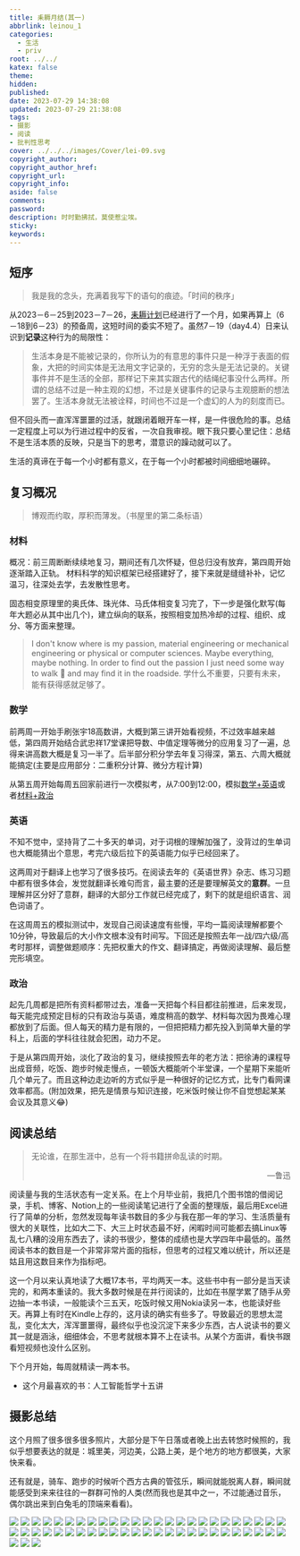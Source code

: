 ```yaml
---
title: 耒耨月结(其一)
abbrlink: leinou_1
categories:
  - 生活
  - priv
root: ../../
katex: false
theme:
hidden:
published:
date: 2023-07-29 14:38:08
updated: 2023-07-29 21:38:08
tags:
- 摄影
- 阅读
- 批判性思考
cover: ../../../images/Cover/lei-09.svg
copyright_author:
copyright_author_href:
copyright_url:
copyright_info:
aside: false
comments:
password:
description: 时时勤拂拭，莫使惹尘埃。
sticky:
keywords:
---
```


## 短序 
> 我是我的念头，充满着我写下的语句的痕迹。「时间的秩序」 


从2023－6－25到2023－7－26，[耒耨计划](/site)已经进行了一个月，如果再算上（6－18到6－23）的预备周，这短时间的委实不短了。虽然7－19（day4.4）日来认识到**记录**这种行为的局限性： 
> 生活本身是不能被记录的，你所认为的有意思的事件只是一种浮于表面的假象，大把的时间实体是无法用文字记录的，无穷的念头是无法记录的。关键事件并不是生活的全部，那样记下来其实跟古代的结绳纪事没什么两样。所谓的总结不过是一种主观的幻想，不过是关键事件的记录与主观臆断的想法罢了。生活本身就无法被诠释，时间也不过是一个虚幻的人为的刻度而已。 

但不回头而一直浑浑噩噩的过活，就跟闭着眼开车一样，是一件很危险的事。总结一定程度上可以为行进过程中的反省，一次自我审视。眼下我只要心里记住：总结不是生活本质的反映，只是当下的思考，潜意识的躁动就可以了。 

生活的真谛在于每一个小时都有意义，在于每一个小时都被时间细细地碾碎。

## 复习概况
> 博观而约取，厚积而薄发。（书屋里的第二条标语） 
### 材料 
概况：前三周断断续续地复习，期间还有几次怀疑，但总归没有放弃，第四周开始逐渐踏入正轨。 材料科学的知识框架已经搭建好了，接下来就是缝缝补补，记忆温习，往深处去学，去发散性思考。

固态相变原理里的奥氏体、珠光体、马氏体相变复习完了，下一步是强化默写(每年大题必从其中出几个)，建立纵向的联系，按照相变加热冷却的过程、组织、成分、等方面来整理。

> I don't know where is my passion, material engineering or mechanical engineering or physical or computer sciences. Maybe everything, maybe nothing. In order to find out the passion I just need some way to walk 🚶 and may find it in the roadside. 学什么不重要，只要有未来，能有获得感就足够了。

### 数学 
前两周一开始手刷张宇18高数讲，大概到第三讲开始看视频，不过效率越来越低，第四周开始结合武忠祥17堂课把导数、中值定理等微分的应用复习了一遍，总得来讲高数大概是复习一半了。后半部分积分学去年复习得深，第五、六周大概就能搞定(主要是应用部分：二重积分计算、微分方程计算)

从第五周开始每周五回家前进行一次模拟考，从7:00到12:00，模拟<u>数学+英语</u>或者<u>材料+政治</u>
### 英语 
不知不觉中，坚持背了二十多天的单词，对于词根的理解加强了，没背过的生单词也大概能猜出个意思，考完六级后拉下的英语能力似乎已经回来了。

这两周对于翻译上也学习了很多技巧。在阅读去年的《英语世界》杂志、练习习题中都有很多体会，发觉就翻译长难句而言，最主要的还是要理解英文的**意群**。一旦理解并区分好了意群，翻译的大部分工作就已经完成了，剩下的就是组织语言、润色词语了。

在这周周五的模拟测试中，发现自己阅读速度有些慢，平均一篇阅读理解都要个10分钟，导致最后的大小作文根本没有时间写。下回还是按照去年一战/四六级/高考时那样，调整做题顺序：先把权重大的作文、翻译搞定，再做阅读理解、最后整完形填空。


### 政治 
起先几周都是把所有资料都带过去，准备一天把每个科目都往前推进，后来发现，每天能完成预定目标的只有政治与英语，难度稍高的数学、材料每次因为畏难心理都放到了后面。但人每天的精力是有限的，一但把把精力都先投入到简单大量的学科上，后面的学科往往就会犯困，动力不足。

于是从第四周开始，淡化了政治的复习，继续按照去年的老方法：把徐涛的课程导出成音频，吃饭、跑步时候走慢点，一顿饭大概能听个半堂课，一个星期下来能听几个单元了。而且这种边走边听的方式似乎是一种很好的记忆方式，比专门看网课效率都高。(附加效果，把先是情景与知识连接，吃米饭时候让你不自觉想起某某会议及其意义😂)

## 阅读总结 
> 无论谁，在那生涯中，总有一个将书籍拼命乱读的时期。
> <p align="right">—鲁迅</p>


阅读量与我的生活状态有一定关系。在上个月毕业前，我把几个图书馆的借阅记录，手机、博客、Notion上的一些阅读笔记进行了全面的整理版，最后用Excel进行了简单的分析，忽然发现每年读书数目的多少与我在那一年的学习、生活质量有很大的关联性，比如大二下、大三上时状态最不好，闲暇时间可能都去搞Linux等乱七八糟的没用东西去了，读的书很少，整体的成绩也是大学四年中最低的。虽然阅读书本的数目是一个非常非常片面的指标，但思考的过程又难以统计，所以还是姑且用这数目来作为指标吧。

这一个月以来认真地读了大概17本书，平均两天一本。这些书中有一部分是当天读完的，和两本重读的。我大多数时候是在并行阅读的，比如在书屋学累了随手从旁边抽一本书读，一般能读个三五天，吃饭时候又用Nokia读另一本，也能读好些天。再算上有时在Kindle上存的，这月读的确实有些多了。导致最近的思想太混乱，变化太大，浑浑噩噩得，最终似乎也没沉淀下来多少东西，古人说读书的要义其一就是涵泳，细细体会，不思考就根本算不上在读书。从某个方面讲，看快书跟看短视频也没什么区别。

下个月开始，每周就精读一两本书。
 
- 这个月最喜欢的书：人工智能哲学十五讲 
## 摄影总结 
这个月照了很多很多很多照片，大部分是下午日落或者晚上出去转悠时候照的，我似乎想要表达的就是：城里美，河边美，公路上美，是个地方的地方都很美，大家快来看。

还有就是，骑车、跑步的时候听个西方古典的管弦乐，瞬间就能脱离人群，瞬间就能感受到来来往往的一群群可怜的人类(然而我也是其中之一，不过能通过音乐，偶尔跳出来到白兔毛的顶端来看看)。

<img src="https://img.500px.me/photo/dff7efb584b12a50d685e413b053d3302/d3a96039e6b446789607a0e231664e7a.jpg!p4"  referrerPolicy="no-referrer"   alt=" "/>
<img src="https://img.500px.me/photo/dff7efb584b12a50d685e413b053d3302/74fbb3bab2824e37847cea0899975fe0.jpg!p4"  referrerPolicy="no-referrer"   alt=" "/>
<img src="https://img.500px.me/photo/dff7efb584b12a50d685e413b053d3302/89a6e6d48cf140e49c938c12b13ccfc8.jpg!p4"  referrerPolicy="no-referrer"   alt=" "/>
<img src="https://img.500px.me/photo/dff7efb584b12a50d685e413b053d3302/00cb1f192d1b446c8c7d9fa85bcda2fd.jpg!p4"  referrerPolicy="no-referrer"   alt=" "/>
<img src="https://img.500px.me/photo/dff7efb584b12a50d685e413b053d3302/37a896dff5794cc7ba87ef36a64f1adc.jpg!p4"  referrerPolicy="no-referrer"   alt=" "/>
<img src="https://img.500px.me/photo/dff7efb584b12a50d685e413b053d3302/57d7f774279b4c6381471f441d856998.jpg!p4"  referrerPolicy="no-referrer"   alt=" "/>
<img src="https://img.500px.me/photo/dff7efb584b12a50d685e413b053d3302/982d8c59a86445c887fe096ab9dac6e6.jpg!p4"  referrerPolicy="no-referrer"   alt=" "/>
<img src="https://img.500px.me/photo/dff7efb584b12a50d685e413b053d3302/49b07ed43311459db538039be55ef3f9.jpg!p4"  referrerPolicy="no-referrer"   alt=" "/>
<img src="https://img.500px.me/photo/dff7efb584b12a50d685e413b053d3302/346afe713ebd4518a882dc2ed8f428c0.jpg!p4"  referrerPolicy="no-referrer"   alt=" "/>
<img src="https://img.500px.me/photo/dff7efb584b12a50d685e413b053d3302/88030d08382749e1979a96c681e1b3e6.jpg!p4"  referrerPolicy="no-referrer"   alt=" "/>
<img src="https://img.500px.me/photo/dff7efb584b12a50d685e413b053d3302/9e578ac26d1845d6bb418c0f3109fb39.jpg!p4"  referrerPolicy="no-referrer"   alt=" "/>
<img src="https://img.500px.me/photo/dff7efb584b12a50d685e413b053d3302/a06b331601144aa0a304dfb06ab14a5a.jpg!p4"  referrerPolicy="no-referrer"   alt=" "/>
<img src="https://img.500px.me/photo/dff7efb584b12a50d685e413b053d3302/98592d44a4d0428c92418c4185de674a.jpg!p4"  referrerPolicy="no-referrer"   alt=" "/>
<img src="https://img.500px.me/photo/dff7efb584b12a50d685e413b053d3302/9425bcb2a8f945418863fd32d39c9c67.jpg!p4"  referrerPolicy="no-referrer"   alt=" "/>
<img src="https://img.500px.me/photo/dff7efb584b12a50d685e413b053d3302/f0e3277fa25b47e2a120f4194fce3574.jpg!p4"  referrerPolicy="no-referrer"   alt=" "/>
<img src="https://img.500px.me/photo/dff7efb584b12a50d685e413b053d3302/e93bcd5b53cf4d65aefad68255a792a5.jpg!p4"  referrerPolicy="no-referrer"   alt=" "/>
<img src="https://img.500px.me/photo/dff7efb584b12a50d685e413b053d3302/a2e8dc80f3f046dcbea8df2dd645430d.jpg!p4"  referrerPolicy="no-referrer"   alt=" "/>
<img src="https://img.500px.me/photo/dff7efb584b12a50d685e413b053d3302/04e3101ddcb2432899602331ab650b89.jpg!p4"  referrerPolicy="no-referrer"   alt=" "/>
<img src="https://img.500px.me/photo/dff7efb584b12a50d685e413b053d3302/1575a731eae34d4b88f17f2877b0fb7b.jpg!p4"  referrerPolicy="no-referrer"   alt=" "/>
<img src="https://img.500px.me/photo/dff7efb584b12a50d685e413b053d3302/0a7853fb2cca457b98ce17950a079c86.jpg!p4"  referrerPolicy="no-referrer"   alt=" "/>
<img src="https://img.500px.me/photo/dff7efb584b12a50d685e413b053d3302/39bf62e7c4db41308965b6a3c7dfdd9c.jpg!p4"  referrerPolicy="no-referrer"   alt=" "/>
<img src="https://img.500px.me/photo/dff7efb584b12a50d685e413b053d3302/e0eecee2b7974c7fbe68c016037c9c8c.jpg!p4"  referrerPolicy="no-referrer"   alt=" "/>
<img src="https://img.500px.me/photo/dff7efb584b12a50d685e413b053d3302/a3188d3d78ad4bb9b4abbc1fb848b3fa.jpg!p4"  referrerPolicy="no-referrer"   alt=" "/>
<img src="https://img.500px.me/photo/dff7efb584b12a50d685e413b053d3302/ee8c59fbfb454ba28da340aee6104cab.jpg!p4"  referrerPolicy="no-referrer"   alt=" "/>
<img src="https://img.500px.me/photo/dff7efb584b12a50d685e413b053d3302/6d7ca34efec248e69df659f80e8b79b5.jpg!p4"  referrerPolicy="no-referrer"   alt=" "/>
<img src="https://img.500px.me/photo/dff7efb584b12a50d685e413b053d3302/00feb95a4caa4a158931dbc6736b7d74.jpg!p4"  referrerPolicy="no-referrer"   alt=" "/>
<img src="https://img.500px.me/photo/dff7efb584b12a50d685e413b053d3302/a4a6f452aa614c6182e94bc27bd25ae1.jpg!p4"  referrerPolicy="no-referrer"   alt=" "/>
<img src="https://img.500px.me/photo/dff7efb584b12a50d685e413b053d3302/6a309433547a4365bf86fccf8099c478.jpg!p4"  referrerPolicy="no-referrer"   alt=" "/>
<img src="https://img.500px.me/photo/dff7efb584b12a50d685e413b053d3302/1a117b3da67b4173a46f674f5d65b515.jpg!p4"  referrerPolicy="no-referrer"   alt=" "/>
<img src="https://img.500px.me/photo/dff7efb584b12a50d685e413b053d3302/c4169ff92ca5491d8fd0357382af5b96.jpg!p4"  referrerPolicy="no-referrer"   alt=" "/>
<img src="https://img.500px.me/photo/dff7efb584b12a50d685e413b053d3302/3ad3956e97b749089906c55899425a6a.jpg!p4"  referrerPolicy="no-referrer"   alt=" "/>
<img src="https://img.500px.me/photo/dff7efb584b12a50d685e413b053d3302/1b24d68a2d4945bca0a59c8eb631718a.jpg!p4"  referrerPolicy="no-referrer"   alt=" "/>
<img src="https://img.500px.me/photo/dff7efb584b12a50d685e413b053d3302/dcda096592c84130adb3555701f72101.jpg!p4"  referrerPolicy="no-referrer"   alt=" "/>
<img src="https://img.500px.me/photo/dff7efb584b12a50d685e413b053d3302/4d0f562e8ebb4ac78cbfca56617b5e08.jpg!p4"  referrerPolicy="no-referrer"   alt=" "/>
<img src="https://img.500px.me/photo/dff7efb584b12a50d685e413b053d3302/2b652a2fe79d46e4a609cb45a27f4343.jpg!p4"  referrerPolicy="no-referrer"   alt=" "/>
<img src="https://img.500px.me/photo/dff7efb584b12a50d685e413b053d3302/004bbeb91a5248d1aefcf6d6b20c8e4f.jpg!p4"  referrerPolicy="no-referrer"   alt=" "/>
<img src="https://img.500px.me/photo/dff7efb584b12a50d685e413b053d3302/e2633a2025bc4700b16a3a9817f4e4a8.jpg!p4"  referrerPolicy="no-referrer"   alt=" "/>
<img src="https://img.500px.me/photo/dff7efb584b12a50d685e413b053d3302/26f01eceb55c4c3390a5648098a28b89.jpg!p4"  referrerPolicy="no-referrer"   alt=" "/>
<img src="https://img.500px.me/photo/dff7efb584b12a50d685e413b053d3302/6e2d3de66eb740a3964c7a9a93d7b5ba.jpg!p4"  referrerPolicy="no-referrer"   alt=" "/>
<img src="https://img.500px.me/photo/dff7efb584b12a50d685e413b053d3302/6ee795e4b3dc40fcac4edbf45ca90410.jpg!p4"  referrerPolicy="no-referrer"   alt=" "/>
<img src="https://img.500px.me/photo/dff7efb584b12a50d685e413b053d3302/525272acca1c4cd183460d7d78b9618c.jpg!p4"  referrerPolicy="no-referrer"   alt=" "/>
<img src="https://img.500px.me/photo/dff7efb584b12a50d685e413b053d3302/b3188cc24cb04964a6a45368f6bf1f9c.jpg!p4"  referrerPolicy="no-referrer"   alt=" "/>
<img src="https://img.500px.me/photo/dff7efb584b12a50d685e413b053d3302/957ffce890e54b55ae9ef15944ee0738.jpg!p4"  referrerPolicy="no-referrer"   alt=" "/>
<img src="https://img.500px.me/photo/dff7efb584b12a50d685e413b053d3302/2710f8e4227c4c85b4b295c72c3c7dc9.jpg!p4"  referrerPolicy="no-referrer"   alt=" "/>
<img src="https://img.500px.me/photo/dff7efb584b12a50d685e413b053d3302/7c76a42eb1004bbb9b466fd9afe75476.jpg!p4"  referrerPolicy="no-referrer"   alt=" "/>
<img src="https://img.500px.me/photo/dff7efb584b12a50d685e413b053d3302/42b94ceeb7124d6a8325e2ec909a9980.jpg!p4"  referrerPolicy="no-referrer"   alt=" "/>
<img src="https://img.500px.me/photo/dff7efb584b12a50d685e413b053d3302/d2590f788c47410cbff9b35ce7c701f5.jpg!p4"  referrerPolicy="no-referrer"   alt=" "/>
<img src="https://img.500px.me/photo/dff7efb584b12a50d685e413b053d3302/70549e8a90cc4bd38648dbbab8948b1c.jpg!p4"  referrerPolicy="no-referrer"   alt=" "/>
<img src="https://img.500px.me/photo/dff7efb584b12a50d685e413b053d3302/19402b88c85a4528aec822bb80709759.jpg!p4"  referrerPolicy="no-referrer"   alt=" "/>
<img src="https://img.500px.me/photo/dff7efb584b12a50d685e413b053d3302/bdda62c0be754e19b31cf2e5420c1328.jpg!p4"  referrerPolicy="no-referrer"   alt=" "/>
<img src="https://img.500px.me/photo/dff7efb584b12a50d685e413b053d3302/b75cf2a4506d4361ba47be1a30036047.jpg!p4"  referrerPolicy="no-referrer"   alt=" "/>
<img src="https://img.500px.me/photo/dff7efb584b12a50d685e413b053d3302/eb69d2bb414241fd8df33397e78ec99d.jpg!p4"  referrerPolicy="no-referrer"   alt=" "/>
<img src="https://img.500px.me/photo/dff7efb584b12a50d685e413b053d3302/a9be14d7c2e248a29bb3aa72bdf0d6b0.jpg!p4"  referrerPolicy="no-referrer"   alt=" "/>